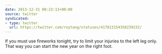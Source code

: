 ```yaml
---
date: 2013-12-31 00:23:13+00:00
source: twitter
syndicated:
- type: twitter
  url: https://twitter.com/roytang/statuses/417813154358239232/
---
```


If you must use fireworks tonight, try to limit your injuries to the left leg only. That way you can start the new year on the right foot.